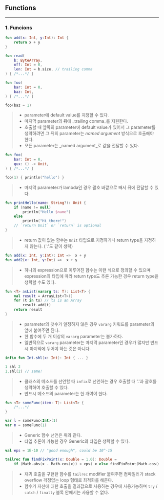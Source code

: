 ## Functions

---

### 1. Funcions

```kotlin
fun add(x: Int, y:Int): Int {
    return x + y
}
```

```kotlin
fun read(
    b: ByteArray,
    off: Int = 0,
    len: Int = b.size, // trailing comma
) { /*...*/ }

fun foo(
    bar: Int = 0,
    baz: Int,
) { /*...*/ }

foo(baz = 1)
```

> * parameter에 default value를 지정할 수 있다.
> * 마지막 parameter의 뒤에 _trailing comma_를 지원한다.
> * 호출할 때 앞쪽의 parameter에 default value가 있어서 그 parameter를 생략하려면 그 뒤의 parameter는 _named argument_ 방식으로 호출해야 한다.
> * 모든 parameter는 _named argument_로 값을 전달할 수 있다.

```kotlin
fun foo(
    bar: Int = 0,
    qux: () -> Unit,
) { /*...*/ }

foo(1) { println("hello") }
```

> * 마지막 parameter가 lambda인 경우 괄호 바깥으로 빼서 뒤에 전달할 수 있다.

```kotlin
fun printHello(name: String?): Unit {
    if (name != null)
        println("Hello $name")
    else
        println("Hi there!")
    // `return Unit` or `return` is optional
}
```

> * return 값이 없는 함수는 `Unit` 타입으로 지정하거나 return type을 지정하지 않는다. (':'도 같이 생략)

```kotlin
fun add(x: Int, y:Int): Int =>  x + y
fun add2(x: Int, y:Int) =>  x + y
```

> * 하나의  expression으로 이루어진 함수는 이런 식으로 정의할 수 있으며 expression의 타입에 따라 return type도 추론 가능한 경우 return type을 생략할 수도 있다.

```kotlin
fun <T> asList(vararg ts: T): List<T> {
    val result = ArrayList<T>()
    for (t in ts) // ts is an Array
        result.add(t)
    return result
}
```

> * parameter의 갯수가 일정하지 않은 경우 `vararg` 키워드를 parameter의 앞에 붙여주면 된다.
> * 한 함수에 두 개 이상의 `vararg` parameter는 불가하다.
> * 일반적으로 `vararg` parameter는 마지막 parameter인 경우가 많지만 반드시 마지막에 두어야 하는 것은 아니다.

```kotlin
infix fun Int.shl(x: Int): Int { ... }

1 shl 2
1.shl(2) // same!
```

> * 클래스의 메소드를 선언할 때 `infix`로 선언하는 경우 호출할 때 '.'과 괄호를 생략하여 호출할 수 있다.
> * 반드시 메소드의 parameter는 한 개여야 한다.

```kotlin
fun <T> someFunc(item: T): List<T> { 
    /*...*/
}

var l = someFunc<Int>(1)
var n = someFunc(1)
```

> * Generic 함수 선언은 위와 같다.
> * 타입 추론이 가능한 경우 Generic의 타입은 생략할 수 있다.

```kotlin
val eps = 1E-10 // "good enough", could be 10^-15

tailrec fun findFixPoint(x: Double = 1.0): Double =
    if (Math.abs(x - Math.cos(x)) < eps) x else findFixPoint(Math.cos(x))
```

> * 재귀 호출을 구현한 함수를 `tailrec` modifier 붙여주면 컴파일러가 stack overflow 걱정없는 loop 형태로 최적화를 해준다.
> * 함수가 자신에 대한 호출을 결과값으로 사용하는 경우에 사용가능하며 `try` / `catch` / `finally` 블록 안에서는 사용할 수 없다.
